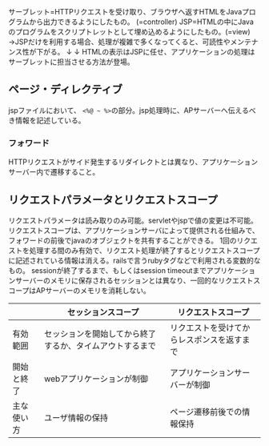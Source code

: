 サーブレット=HTTPリクエストを受け取り、ブラウザへ返すHTMLをJavaプログラムから出力できるようにしたもの。 (=controller)
JSP=HTMLの中にJavaのプログラムをスクリプトレットとして埋め込めるようにしたもの。(=view)
→JSPだけを利用する場合、処理が複雑で多くなってくると、可読性やメンテナンス性が下がる。
↓
↓
HTMLの表示はJSPに任せ、アプリケーションの処理はサーブレットに担当させる方法が登場。

## ページ・ディレクティブ
jspファイルにおいて、 `<%@ ~ %>`の部分。jsp処理時に、APサーバーへ伝えるべき情報を記述している。

### フォワード
HTTPリクエストがサイド発生するリダイレクトとは異なり、アプリケーションサーバー内で遷移すること。

## リクエストパラメータとリクエストスコープ
リクエストパラメータは読み取りのみ可能。servletやjspで値の変更は不可能。
リクエストスコープは、アプリケーションサーバによって提供される仕組みで、フォワードの前後でjavaのオブジェクトを共有することができる。
1回のリクエストを処理する間のみ有効で、リクエスト処理が終了するとリクエストスコープに記述されている情報は消える。railsで言うrubyタグなどで利用される変数的なもの。
sessionが終了するまで、もしくはsession timeoutまでアプリケーションサーバーのメモリに保存されるセッションとは異なり、一回的なリクエストスコープはAPサーバーのメモリを消耗しない。

|  |セッションスコープ |リクエストスコープ |
|---|---|---|
|有効範囲 |セッションを開始してから終了するか、タイムアウトするまで |リクエストを受けてからレスポンスを返すまで |
|開始と終了 |webアプリケーションが制御 |アプリケーションサーバーが制御 |
|主な使い方 |ユーザ情報の保持 |ページ遷移前後での情報保持 |


